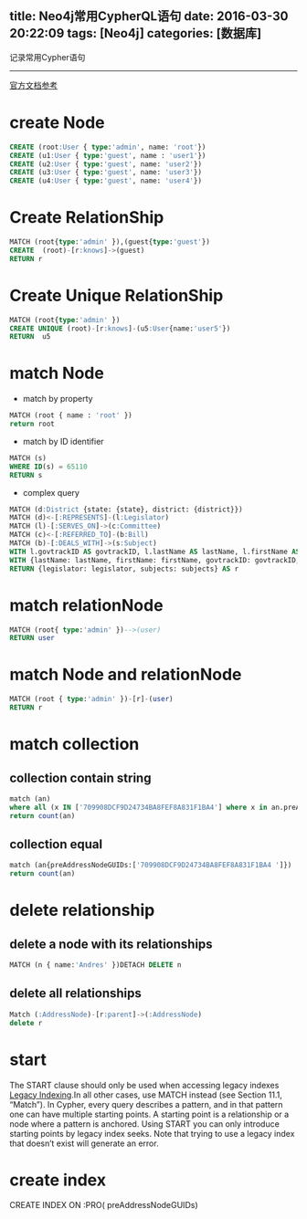 title: Neo4j常用CypherQL语句
date: 2016-03-30 20:22:09
tags: [Neo4j]
categories: [数据库]
---
记录常用Cypher语句
- - -
<!-- more -->
[官方文档参考](cypher-query-lang)

# create Node
```sql
CREATE (root:User { type:'admin', name: 'root'})
CREATE (u1:User { type:'guest', name : 'user1'})
CREATE (u2:User { type:'guest', name: 'user2'})
CREATE (u3:User { type:'guest', name: 'user3'})
CREATE (u4:User { type:'guest', name: 'user4'})
```
#  Create RelationShip
```sql
MATCH (root{type:'admin' }),(guest{type:'guest'})
CREATE  (root)-[r:knows]->(guest)
RETURN r
```

#  Create  Unique RelationShip
```sql
MATCH (root{type:'admin' })
CREATE UNIQUE (root)-[r:knows]-(u5:User{name:'user5'})
RETURN  u5
```

# match Node
* match by property
```sql
MATCH (root { name : 'root' })
return root
```
* match by ID identifier
```sql
MATCH (s)
WHERE ID(s) = 65110
RETURN s
```
* complex query
```sql
MATCH (d:District {state: {state}, district: {district}})
MATCH (d)<-[:REPRESENTS]-(l:Legislator)
MATCH (l)-[:SERVES_ON]->(c:Committee)
MATCH (c)<-[:REFERRED_TO]-(b:Bill)
MATCH (b)-[:DEALS_WITH]->(s:Subject)
WITH l.govtrackID AS govtrackID, l.lastName AS lastName, l.firstName AS firstName, l.currentParty AS party, s.title AS subject, count(*) AS strength, collect(DISTINCT c.name) AS committees ORDER BY strength DESC LIMIT 10
WITH {lastName: lastName, firstName: firstName, govtrackID: govtrackID, party: party, committees: committees} AS legislator, collect({subject: subject, strength: strength}) AS subjects
RETURN {legislator: legislator, subjects: subjects} AS r
```
# match relationNode
```sql
MATCH (root{ type:'admin' })-->(user)
RETURN user
```

# match Node and relationNode
```sql
MATCH (root { type:'admin' })-[r]-(user)
RETURN r
```
# match collection
## collection contain string
```sql
match (an)
where all (x IN ['709908DCF9D24734BA8FEF8A831F1BA4'] where x in an.preAddressNodeGUIDs)
return count(an)
```

## collection equal
```sql
match (an{preAddressNodeGUIDs:['709908DCF9D24734BA8FEF8A831F1BA4 ']})
return count(an)
```

# delete relationship
## delete a node with its relationships
```sql
MATCH (n { name:'Andres' })DETACH DELETE n
```
## delete all relationships
```sql
Match (:AddressNode)-[r:parent]->(:AddressNode)
delete r
```
# start
The START clause should only be used when accessing legacy indexes [Legacy Indexing](http://neo4j.com/docs/stable/indexing.html).In all other cases, use MATCH instead (see Section 11.1, “Match”).
In Cypher, every query describes a pattern, and in that pattern one can have multiple starting points. A starting point is a relationship or a node where a pattern is anchored. Using START you can only introduce starting points by legacy index seeks. Note that trying to use a legacy index that doesn’t exist will generate an error.

# create index
CREATE INDEX ON :PRO( preAddressNodeGUIDs)
